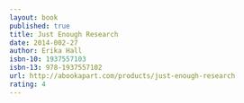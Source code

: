 ```yaml
---
layout: book
published: true
title: Just Enough Research
date: 2014-002-27
author: Erika Hall
isbn-10: 1937557103
isbn-13: 978-1937557102
url: http://abookapart.com/products/just-enough-research
rating: 4
---
```


